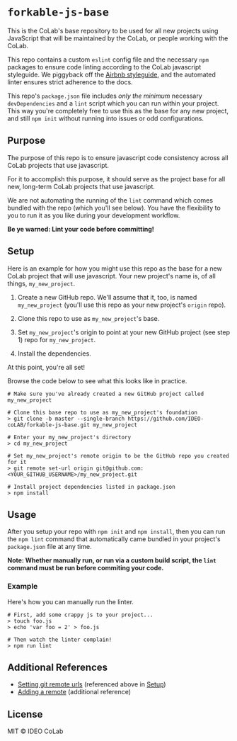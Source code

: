 # `forkable-js-base`

This is the CoLab's base repository to be used for all new projects using JavaScript that will be maintained by the CoLab, or people working with the CoLab.

This repo contains a custom `eslint` config file and the necessary `npm` packages to ensure code linting according to the CoLab javascript styleguide. We piggyback off the [Airbnb styleguide](https://github.com/airbnb/javascript), and the automated linter ensures strict adherence to the docs.

This repo's `package.json` file includes *only the minimum* necessary `devDependencies` and a `lint` script which you can run within your project. This way you're completely free to use this as the base for any new project, and still `npm init` without running into issues or odd configurations.

## Purpose

The purpose of this repo is to ensure javascript code consistency across all CoLab projects that use javascript.

For it to accomplish this purpose, it should serve as the project base for all new, long-term CoLab projects that use javascript. 

We are not automating the running of the `lint` command which comes bundled with the repo (which you'll see below). You have the flexibility to you to run it as you like during your development workflow.

**Be ye warned: Lint your code before committing!**

## Setup

Here is an example for how you might use this repo as the base for a new CoLab project that will use javascript. Your new project's name is, of all things, `my_new_project`.

1. Create a new GitHub repo. We'll assume that it, too, is named `my_new_project` (you'll use this repo as your new project's `origin` repo).

2. Clone this repo to use as `my_new_project`'s base. 

3. Set `my_new_project`'s origin to point at your new GitHub project (see step 1) repo for `my_new_project`.

4. Install the dependencies.

At this point, you're all set! 

Browse the code below to see what this looks like in practice.

```shell
# Make sure you've already created a new GitHub project called my_new_project

# Clone this base repo to use as my_new_project's foundation
> git clone -b master --single-branch https://github.com/IDEO-coLAB/forkable-js-base.git my_new_project

# Enter your my_new_project's directory
> cd my_new_project

# Set my_new_project's remote origin to be the GitHub repo you created for it
> git remote set-url origin git@github.com:<YOUR_GITHUB_USERNAME>/my_new_project.git

# Install project dependencies listed in package.json
> npm install
```

## Usage

After you setup your repo with `npm init` and `npm install`, then you can run the `npm lint` command that automatically came bundled in your project's `package.json` file at any time.

**Note: Whether manually run, or run via a custom build script, the `lint` command must be run before commiting your code.**

### Example

Here's how you can manually run the linter.

```shell
# First, add some crappy js to your project...
> touch foo.js
> echo 'var foo = 2' > foo.js

# Then watch the linter complain!
> npm run lint
```

## Additional References

- [Setting git remote urls](https://help.github.com/articles/changing-a-remote-s-url/) (referenced above in [Setup](#setup))
- [Adding a remote](https://help.github.com/articles/adding-a-remote/) (additional reference)

## License

MIT © IDEO CoLab
